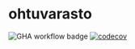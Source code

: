 # ohtuvarasto

![GHA workflow badge](https://github.com/hakkinenann/ohtuvarasto/workflows/CI/badge.svg)
[![codecov](https://codecov.io/gh/hakkinenann/ohtuvarasto/graph/badge.svg?token=P9L7V7KUMP)](https://codecov.io/gh/hakkinenann/ohtuvarasto)

